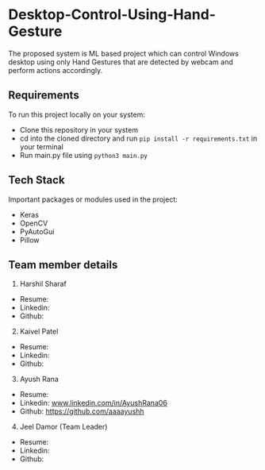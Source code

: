 # Desktop-Control-Using-Hand-Gesture
The proposed system is ML based project which can control Windows desktop using only Hand Gestures that are detected by webcam and perform actions accordingly.

## Requirements

To run this project locally on your system:

- Clone this repository in your system
- cd into the cloned directory and run ```pip install -r requirements.txt``` in your terminal
- Run main.py file using ```python3 main.py```

## Tech Stack

Important packages or modules used in the project:
- Keras
- OpenCV
- PyAutoGui
- Pillow

## Team member details
1. Harshil Sharaf
- Resume: 
- Linkedin: 
- Github:

2. Kaivel Patel
- Resume: 
- Linkedin: 
- Github:

3. Ayush Rana
- Resume: 
- Linkedin: www.linkedin.com/in/AyushRana06
- Github: https://github.com/aaaayushh

4. Jeel Damor (Team Leader)
- Resume: 
- Linkedin: 
- Github:

